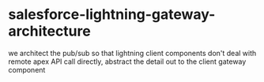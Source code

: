 # salesforce-lightning-gateway-architecture
we architect the pub/sub so that lightning client components don't deal with remote apex API call directly, abstract the detail out to the client gateway component
